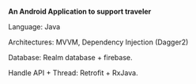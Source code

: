 **An Android Application to support traveler**


Language: Java

Architectures: MVVM, Dependency Injection (Dagger2)

Database: Realm database + firebase.

Handle API + Thread: Retrofit + RxJava.
